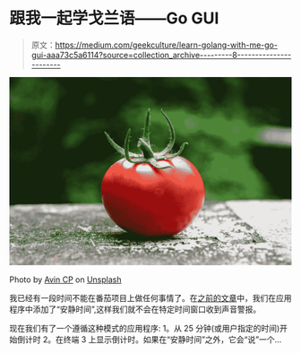 # 跟我一起学戈兰语——Go GUI

> 原文：<https://medium.com/geekculture/learn-golang-with-me-go-gui-aaa73c5a6114?source=collection_archive---------8----------------------->

![](img/8c50a2b73fedc32fce8ceff804714772.png)

Photo by [Avin CP](https://unsplash.com/@avincp?utm_source=medium&utm_medium=referral) on [Unsplash](https://unsplash.com?utm_source=medium&utm_medium=referral)

我已经有一段时间不能在番茄项目上做任何事情了。在[之前的文章](/geekculture/learn-golang-with-me-playing-with-time-b7cadc105de4)中，我们在应用程序中添加了“安静时间”,这样我们就不会在特定时间窗口收到声音警报。

现在我们有了一个遵循这种模式的应用程序:
1。从 25 分钟(或用户指定的时间)开始倒计时
2。在终端
3 上显示倒计时。如果在“安静时间”之外，它会“说”一个…